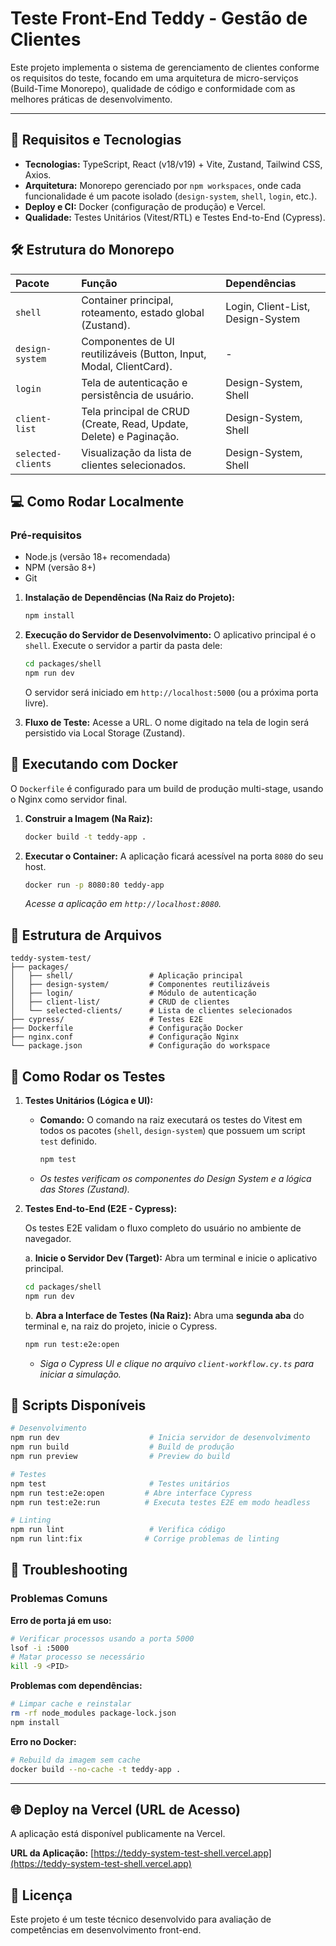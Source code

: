 # Teste Front-End Teddy - Gestão de Clientes

Este projeto implementa o sistema de gerenciamento de clientes conforme os requisitos do teste, focando em uma arquitetura de micro-serviços (Build-Time Monorepo), qualidade de código e conformidade com as melhores práticas de desenvolvimento.

---

## 🚀 Requisitos e Tecnologias

- **Tecnologias:** TypeScript, React (v18/v19) + Vite, Zustand, Tailwind CSS, Axios.
- **Arquitetura:** Monorepo gerenciado por `npm workspaces`, onde cada funcionalidade é um pacote isolado (`design-system`, `shell`, `login`, etc.).
- **Deploy e CI:** Docker (configuração de produção) e Vercel.
- **Qualidade:** Testes Unitários (Vitest/RTL) e Testes End-to-End (Cypress).

## 🛠️ Estrutura do Monorepo

| Pacote             | Função                                                              | Dependências                      |
| :----------------- | :------------------------------------------------------------------ | :-------------------------------- |
| `shell`            | Container principal, roteamento, estado global (Zustand).           | Login, Client-List, Design-System |
| `design-system`    | Componentes de UI reutilizáveis (Button, Input, Modal, ClientCard). | -                                 |
| `login`            | Tela de autenticação e persistência de usuário.                     | Design-System, Shell              |
| `client-list`      | Tela principal de CRUD (Create, Read, Update, Delete) e Paginação.  | Design-System, Shell              |
| `selected-clients` | Visualização da lista de clientes selecionados.                     | Design-System, Shell              |

## 💻 Como Rodar Localmente

### Pré-requisitos

- Node.js (versão 18+ recomendada)
- NPM (versão 8+)
- Git

1.  **Instalação de Dependências (Na Raiz do Projeto):**

    ```bash
    npm install
    ```

2.  **Execução do Servidor de Desenvolvimento:**
    O aplicativo principal é o `shell`. Execute o servidor a partir da pasta dele:

    ```bash
    cd packages/shell
    npm run dev
    ```

    O servidor será iniciado em `http://localhost:5000` (ou a próxima porta livre).

3.  **Fluxo de Teste:** Acesse a URL. O nome digitado na tela de login será persistido via Local Storage (Zustand).

## 🐋 Executando com Docker

O `Dockerfile` é configurado para um build de produção multi-stage, usando o Nginx como servidor final.

1.  **Construir a Imagem (Na Raiz):**

    ```bash
    docker build -t teddy-app .
    ```

2.  **Executar o Container:**
    A aplicação ficará acessível na porta `8080` do seu host.
    ```bash
    docker run -p 8080:80 teddy-app
    ```
    _Acesse a aplicação em `http://localhost:8080`._

## 📁 Estrutura de Arquivos

```
teddy-system-test/
├── packages/
│   ├── shell/                 # Aplicação principal
│   ├── design-system/         # Componentes reutilizáveis
│   ├── login/                 # Módulo de autenticação
│   ├── client-list/           # CRUD de clientes
│   └── selected-clients/      # Lista de clientes selecionados
├── cypress/                   # Testes E2E
├── Dockerfile                 # Configuração Docker
├── nginx.conf                 # Configuração Nginx
└── package.json               # Configuração do workspace
```

## 🧪 Como Rodar os Testes

1.  **Testes Unitários (Lógica e UI):**

    * **Comando:** O comando na raiz executará os testes do Vitest em todos os pacotes (`shell`, `design-system`) que possuem um script `test` definido.
        ```bash
        npm test
        ```
    * _Os testes verificam os componentes do Design System e a lógica das Stores (Zustand)._

2.  **Testes End-to-End (E2E - Cypress):**

    Os testes E2E validam o fluxo completo do usuário no ambiente de navegador.

    a. **Inicie o Servidor Dev (Target):**
       Abra um terminal e inicie o aplicativo principal.
       ```bash
       cd packages/shell
       npm run dev
       ```

    b. **Abra a Interface de Testes (Na Raiz):**
       Abra uma **segunda aba** do terminal e, na raiz do projeto, inicie o Cypress.
       ```bash
       npm run test:e2e:open
       ```
    * *Siga o Cypress UI e clique no arquivo `client-workflow.cy.ts` para iniciar a simulação.*

## 🔧 Scripts Disponíveis

```bash
# Desenvolvimento
npm run dev                    # Inicia servidor de desenvolvimento
npm run build                  # Build de produção
npm run preview                # Preview do build

# Testes
npm test                       # Testes unitários
npm run test:e2e:open         # Abre interface Cypress
npm run test:e2e:run          # Executa testes E2E em modo headless

# Linting
npm run lint                   # Verifica código
npm run lint:fix              # Corrige problemas de linting
```

## 🐛 Troubleshooting

### Problemas Comuns

**Erro de porta já em uso:**

```bash
# Verificar processos usando a porta 5000
lsof -i :5000
# Matar processo se necessário
kill -9 <PID>
```

**Problemas com dependências:**

```bash
# Limpar cache e reinstalar
rm -rf node_modules package-lock.json
npm install
```

**Erro no Docker:**

```bash
# Rebuild da imagem sem cache
docker build --no-cache -t teddy-app .
```

---

## 🌐 Deploy na Vercel (URL de Acesso)

A aplicação está disponível publicamente na Vercel.

**URL da Aplicação:** [https://teddy-system-test-shell.vercel.app](https://teddy-system-test-shell.vercel.app)

## 📝 Licença

Este projeto é um teste técnico desenvolvido para avaliação de competências em desenvolvimento front-end.
